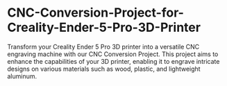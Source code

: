 # CNC-Conversion-Project-for-Creality-Ender-5-Pro-3D-Printer
Transform your Creality Ender 5 Pro 3D printer into a versatile CNC engraving machine with our CNC Conversion Project. This project aims to enhance the capabilities of your 3D printer, enabling it to engrave intricate designs on various materials such as wood, plastic, and lightweight aluminum.

